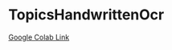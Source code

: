 # TopicsHandwrittenOcr

[Google Colab Link](https://colab.research.google.com/drive/196QNFR_4NVDjOC6SY8QQaQCCU__dRsv6)
